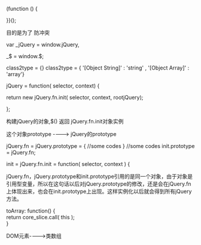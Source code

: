 (function () {

}}();


目的是为了 防冲突

var _jQuery = window.jQuery,

  _$ = window.$;



class2type = {}
 class2type = { '[Object String]' : 'string' , '[Object Array]' : 'array'}



jQuery = function( selector, context) {

return new jQuery.fn.init( selector, context, rootjQuery);

};



构建jQuery的对象,$() 返回 jQuery.fn.init对象实例


这个对象prototype ----> jQuery的prototype


jQuery.fn = jQuery.prototype = {
    //some codes
}
//some codes 
init.prototype = jQuery.fn;

 init = jQuery.fn.init = function( selector, context ) {

jQuery.fn，jQuery.prototype和init.prototype引用的是同一个对象，由于对象是引用型变量，所以在这句话以后对jQuery.prototype的修改，还是会在jQuery.fn上体现出来，也会在init.prototype上出现。这样实例化以后就会得到所有jQuery方法。


 toArray: function() {  
        return core_slice.call( this );  
    }





DOM元素---->类数组